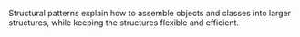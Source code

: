 Structural patterns explain how to assemble objects and classes into larger structures, while keeping the structures flexible and efficient.
